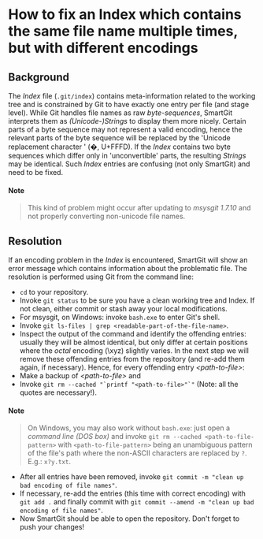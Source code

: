 # How to fix an Index which contains the same file name multiple times, but with different encodings

## Background

The *Index* file (`.git/index`) contains meta-information related to the
working tree and is constrained by Git to have exactly one entry per
file (and stage level). While Git handles file names as raw
*byte-sequences*, SmartGit interprets them as *(Unicode-)Strings* to
display them more nicely. Certain parts of a byte sequence may not
represent a valid encoding, hence the relevant parts of the byte
sequence will be replaced by the 'Unicode replacement character ' (�,
U+FFFD). If the *Index* contains two byte sequences which differ only in
'unconvertible' parts, the resulting *Strings* may be identical. Such
*Index* entries are confusing (not only SmartGit) and need to be fixed.


#### Note
>
>
>This kind of problem might occur after updating to *msysgit 1.7.10* and
>not properly converting non-unicode file names.
>
>

## Resolution

If an encoding problem in the *Index* is encountered, SmartGit will show
an error message which contains information about the problematic file.
The resolution is performed using Git from the command line:

-   `cd` to your repository.
-   Invoke `git status` to be sure you have a clean working tree and
    Index. If not clean, either commit or stash away your local
    modifications.
-   For msysgit, on Windows: invoke `bash.exe` to enter Git's shell.
-   Invoke `git ls-files | grep <readable-part-of-the-file-name>`.
-   Inspect the output of the command and identify the offending
    entries: usually they will be almost identical, but only differ at
    certain positions where the *octal* encoding (\\xyz) slightly
    varies. In the next step we will remove these offending entries from
    the repository (and re-add them again, if necessary). Hence, for
    every offending entry *\<path-to-file>*:
-   Make a backup of *\<path-to-file>* and
-   Invoke `` git rm --cached "`printf "<path-to-file>"`" `` (Note: all
    the quotes are necessary!).


#### Note
>
>
>On Windows, you may also work without `bash.exe`: just open a *command
>line (DOS box)* and invoke `git rm --cached <path-to-file-pattern>` with
>`<path-to-file-pattern>` being an unambiguous pattern of the file's path
>where the non-ASCII characters are replaced by `?`. E.g.: `x?y.txt`.
>
>

-   After all entries have been removed, invoke
    `git commit -m "clean up bad encoding of file names"`.
-   If necessary, re-add the entries (this time with correct encoding)
    with `git add .` and finally commit with
    `git commit --amend -m "clean up bad encoding of file names"`.
-   Now SmartGit should be able to open the repository. Don't forget to
    push your changes!
